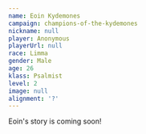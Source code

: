 ```yaml
---
name: Eoin Kydemones
campaign: champions-of-the-kydemones
nickname: null
player: Anonymous
playerUrl: null
race: Limma
gender: Male
age: 26
klass: Psalmist
level: 2
image: null
alignment: '?'
---
```


Eoin's story is coming soon!
